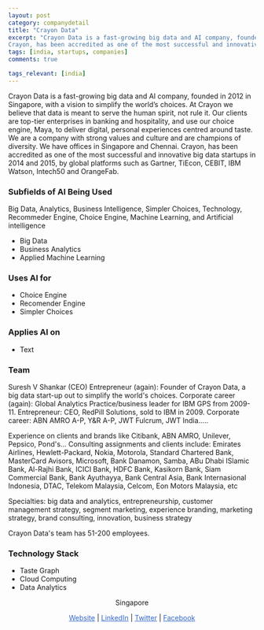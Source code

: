 ```yaml
---
layout: post
category: companydetail
title: "Crayon Data"
excerpt: "Crayon Data is a fast-growing big data and AI company, founded in 2012 in Singapore, with a vision to simplify the world’s choices. At Crayon we believe that data is meant to serve the human spirit, not rule it. Our clients are top-tier enterprises in banking and hospitality, and use our choice engine, Maya, to deliver digital, personal experiences centred around taste. We are a company with strong values and culture and are champions of diversity. We have offices in Singapore and Chennai. 
Crayon, has been accredited as one of the most successful and innovative big data startups in 2014 and 2015, by global platforms such as Gartner, TiEcon, CEBIT, IBM Watson, Intech50 and OrangeFab."
tags: [india, startups, companies]
comments: true

tags_relevant: [india]
---
```


Crayon Data is a fast-growing big data and AI company, founded in 2012 in Singapore, with a vision to simplify the world’s choices. At Crayon we believe that data is meant to serve the human spirit, not rule it. Our clients are top-tier enterprises in banking and hospitality, and use our choice engine, Maya, to deliver digital, personal experiences centred around taste. We are a company with strong values and culture and are champions of diversity. We have offices in Singapore and Chennai. 
Crayon, has been accredited as one of the most successful and innovative big data startups in 2014 and 2015, by global platforms such as Gartner, 
TiEcon, CEBIT, IBM Watson, Intech50 and OrangeFab.

### Subfields of AI Being Used
Big Data, Analytics, Business Intelligence, Simpler Choices, Technology, Recommeder Engine, Choice Engine, Machine Learning, and Artificial intelligence

* Big Data 
* Business Analytics 
* Applied Machine Learning 

### Uses AI for
* Choice Engine 
* Recomender Engine 
* Simpler Choices 

### Applies AI on
* Text

### Team
Suresh V Shankar (CEO)
Entrepreneur (again): Founder of Crayon Data, a big data start-up out to simplify the world's choices.
Corporate career (again): Global Analytics Practice/business leader for IBM GPS from 2009-11.
Entrepreneur: CEO, RedPill Solutions, sold to IBM in 2009. 
Corporate career: ABN AMRO A-P, Y&R A-P, JWT Fulcrum, JWT India.....

Experience on clients and brands like Citibank, ABN AMRO, Unilever, Pepsico, Pond's...
Consulting assignments and clients include: Emirates Airlines, Hewlett-Packard, Nokia, Motorola, 
Standard Chartered Bank, MasterCard Avisors, Microsoft, Bank Danamon, Samba, ABu Dhabi ISlamic Bank, Al-Rajhi Bank,
ICICI Bank, HDFC Bank, Kasikorn Bank, Siam Commercial Bank, Bank Ayuthayya, Bank Central Asia, Bank Internasional Indonesia, DTAC, Telekom Malaysia, Celcom, Eon Motors Malaysia, etc

Specialties: big data and analytics, entrepreneurship, customer management strategy, segment marketing, experience branding, marketing strategy, brand consulting, innovation, business strategy


Crayon Data's team has 51-200 employees.


### Technology Stack
* Taste Graph
* Cloud Computing 
* Data Analytics

<p align="center">Singapore</p>

<p align="center">
<a href="http://crayondata.com/" style="color:#3366CC">Website</a> | <a href="https://www.linkedin.com/company/crayondata/?originalSubdomain=in" style="color:#3366CC">LinkedIn</a> | <a href="https://twitter.com/CrayonBigData?ref_src=twsrc%5Egoogle%7Ctwcamp%5Eserp%7Ctwgr%5Eauthor" style="color:#3366CC">Twitter</a> | <a href="https://www.facebook.com/crayondata/" style="color:#3366CC">Facebook</a></p>
